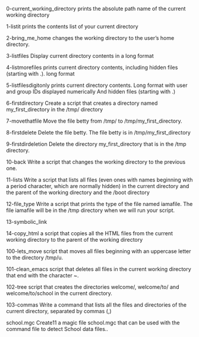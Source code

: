 0-current_working_directory prints the absolute path name of the current working directory

1-listit prints the contents list of your current directory 
 
2-bring_me_home changes the working directory to the user’s home directory.

3-listfiles Display current directory contents in a long format

4-listmorefiles prints current directory contents, including hidden files (starting with .). long format

5-listfilesdigitonly prints current directory contents.
Long format with user and group IDs displayed numerically And hidden files (starting with .)

6-firstdirectory Create a script that creates a directory named my_first_directory in the /tmp/ directory

7-movethatfile Move the file betty from /tmp/ to /tmp/my_first_directory.

8-firstdelete Delete the file betty. The file betty is in /tmp/my_first_directory

9-firstdirdeletion Delete the directory my_first_directory that is in the /tmp directory.

10-back Write a script that changes the working directory to the previous one.

11-lists Write a script that lists all files (even ones with names beginning with a period character, which are normally hidden) in the current directory and the parent of the working directory and the /boot directory

12-file_type Write a script that prints the type of the file named iamafile. The file iamafile will be in the /tmp directory when we will run your script.


13-symbolic_link  


14-copy_html  a script that copies all the HTML files from the current working directory to the parent of the working directory


100-lets_move script that moves all files beginning with an uppercase letter to the directory /tmp/u.

101-clean_emacs script that deletes all files in the current working directory that end with the character ~.

 102-tree script that creates the directories welcome/, welcome/to/ and welcome/to/school in the current directory.

103-commas Write a command that lists all the files and directories of the current directory, separated by commas (,)  

school.mgc Create11 a magic file school.mgc that can be used with the command file to detect School data files..
